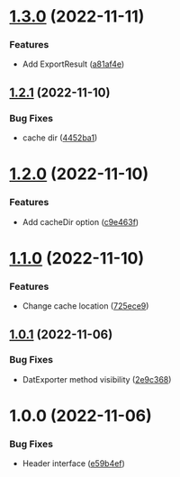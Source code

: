 # [1.3.0](https://github.com/moepmoep12/poe-dat-export/compare/v1.2.1...v1.3.0) (2022-11-11)


### Features

* Add ExportResult ([a81af4e](https://github.com/moepmoep12/poe-dat-export/commit/a81af4e98cc2c14ef210c46411c83e4e609ea154))

## [1.2.1](https://github.com/moepmoep12/poe-dat-export/compare/v1.2.0...v1.2.1) (2022-11-10)


### Bug Fixes

* cache dir ([4452ba1](https://github.com/moepmoep12/poe-dat-export/commit/4452ba1954140696471f45b104c0c07e01e51ccb))

# [1.2.0](https://github.com/moepmoep12/poe-dat-export/compare/v1.1.0...v1.2.0) (2022-11-10)


### Features

* Add cacheDir option ([c9e463f](https://github.com/moepmoep12/poe-dat-export/commit/c9e463f004149dea97147be5370d95680bc77602))

# [1.1.0](https://github.com/moepmoep12/poe-dat-export/compare/v1.0.1...v1.1.0) (2022-11-10)


### Features

* Change cache location ([725ece9](https://github.com/moepmoep12/poe-dat-export/commit/725ece9b9a8da7668dbb2ddaf72a778e2d5b8bec))

## [1.0.1](https://github.com/moepmoep12/poe-dat-export/compare/v1.0.0...v1.0.1) (2022-11-06)


### Bug Fixes

* DatExporter method visibility ([2e9c368](https://github.com/moepmoep12/poe-dat-export/commit/2e9c368896f762b7751719c0677a449b812f5d93))

# 1.0.0 (2022-11-06)


### Bug Fixes

* Header interface ([e59b4ef](https://github.com/moepmoep12/poe-dat-export/commit/e59b4efd0b4d8c9dd6aa980b2180932c24c815c3))

